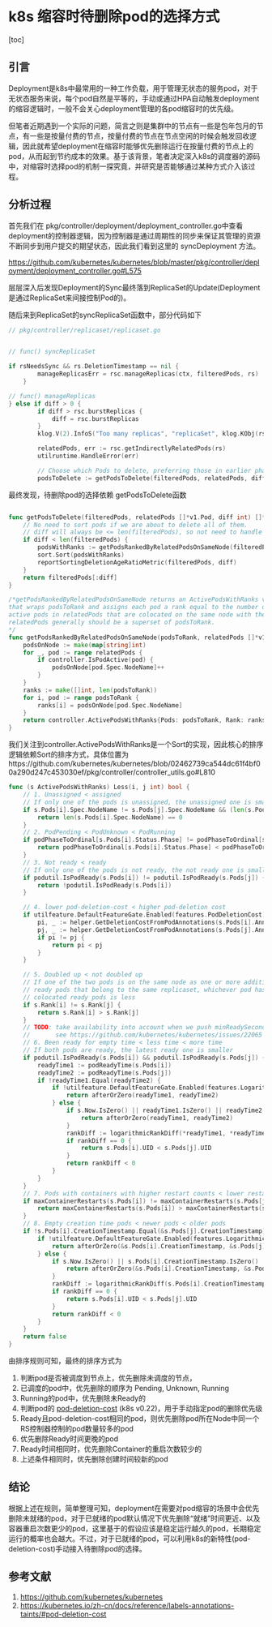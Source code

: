 # k8s 缩容时待删除pod的选择方式

[toc]

## 引言

Deployment是k8s中最常用的一种工作负载，用于管理无状态的服务pod，对于无状态服务来说，每个pod自然是平等的，手动或通过HPA自动触发deployment的缩容逻辑时，一般不会关心deployment管理的各pod缩容时的优先级。

但笔者近期遇到一个实际的问题，简言之则是集群中的节点有一些是包年包月的节点，有一些是按量付费的节点，按量付费的节点在节点空闲的时候会触发回收逻辑，因此就希望deployment在缩容时能够优先删除运行在按量付费的节点上的pod，从而起到节约成本的效果。基于该背景，笔者决定深入k8s的调度器的源码中，对缩容时选择pod的机制一探究竟，并研究是否能够通过某种方式介入该过程。

## 分析过程

首先我们在 pkg/controller/deployment/deployment_controller.go中查看deployment的控制器逻辑，因为控制器是通过周期性的同步来保证其管理的资源不断同步到用户提交的期望状态，因此我们看到这里的 syncDeployment 方法。

https://github.com/kubernetes/kubernetes/blob/master/pkg/controller/deployment/deployment_controller.go#L575

层层深入后发现Deployment的Sync最终落到ReplicaSet的Update(Deployment是通过ReplicaSet来间接控制Pod的)。



随后来到ReplicaSet的syncReplicaSet函数中，部分代码如下

```go
// pkg/controller/replicaset/replicaset.go


// func() syncReplicaSet

if rsNeedsSync && rs.DeletionTimestamp == nil {
		manageReplicasErr = rsc.manageReplicas(ctx, filteredPods, rs)
	}

// func() manageReplicas
} else if diff > 0 {
		if diff > rsc.burstReplicas {
			diff = rsc.burstReplicas
		}
		klog.V(2).InfoS("Too many replicas", "replicaSet", klog.KObj(rs), "need", *(rs.Spec.Replicas), "deleting", diff)

		relatedPods, err := rsc.getIndirectlyRelatedPods(rs)
		utilruntime.HandleError(err)

		// Choose which Pods to delete, preferring those in earlier phases of startup.
		podsToDelete := getPodsToDelete(filteredPods, relatedPods, diff)
```

最终发现，待删除pod的选择依赖 getPodsToDelete函数

```go

func getPodsToDelete(filteredPods, relatedPods []*v1.Pod, diff int) []*v1.Pod {
	// No need to sort pods if we are about to delete all of them.
	// diff will always be <= len(filteredPods), so not need to handle > case.
	if diff < len(filteredPods) {
		podsWithRanks := getPodsRankedByRelatedPodsOnSameNode(filteredPods, relatedPods)
		sort.Sort(podsWithRanks)
		reportSortingDeletionAgeRatioMetric(filteredPods, diff)
	}
	return filteredPods[:diff]
}

/*getPodsRankedByRelatedPodsOnSameNode returns an ActivePodsWithRanks value
that wraps podsToRank and assigns each pod a rank equal to the number of
active pods in relatedPods that are colocated on the same node with the pod.
relatedPods generally should be a superset of podsToRank.
*/
func getPodsRankedByRelatedPodsOnSameNode(podsToRank, relatedPods []*v1.Pod) controller.ActivePodsWithRanks {
	podsOnNode := make(map[string]int)
	for _, pod := range relatedPods {
		if controller.IsPodActive(pod) {
			podsOnNode[pod.Spec.NodeName]++
		}
	}
	ranks := make([]int, len(podsToRank))
	for i, pod := range podsToRank {
		ranks[i] = podsOnNode[pod.Spec.NodeName]
	}
	return controller.ActivePodsWithRanks{Pods: podsToRank, Rank: ranks, Now: metav1.Now()}
}
```



我们关注到controller.ActivePodsWithRanks是一个Sort的实现，因此核心的排序逻辑依赖Sort的排序方式，具体位置为https://github.com/kubernetes/kubernetes/blob/02462739ca544dc61f4bf00a290d247c453030ef/pkg/controller/controller_utils.go#L810

```go
func (s ActivePodsWithRanks) Less(i, j int) bool {
	// 1. Unassigned < assigned
	// If only one of the pods is unassigned, the unassigned one is smaller
	if s.Pods[i].Spec.NodeName != s.Pods[j].Spec.NodeName && (len(s.Pods[i].Spec.NodeName) == 0 || len(s.Pods[j].Spec.NodeName) == 0) {
		return len(s.Pods[i].Spec.NodeName) == 0
	}
	// 2. PodPending < PodUnknown < PodRunning
	if podPhaseToOrdinal[s.Pods[i].Status.Phase] != podPhaseToOrdinal[s.Pods[j].Status.Phase] {
		return podPhaseToOrdinal[s.Pods[i].Status.Phase] < podPhaseToOrdinal[s.Pods[j].Status.Phase]
	}
	// 3. Not ready < ready
	// If only one of the pods is not ready, the not ready one is smaller
	if podutil.IsPodReady(s.Pods[i]) != podutil.IsPodReady(s.Pods[j]) {
		return !podutil.IsPodReady(s.Pods[i])
	}

	// 4. lower pod-deletion-cost < higher pod-deletion cost
	if utilfeature.DefaultFeatureGate.Enabled(features.PodDeletionCost) {
		pi, _ := helper.GetDeletionCostFromPodAnnotations(s.Pods[i].Annotations)
		pj, _ := helper.GetDeletionCostFromPodAnnotations(s.Pods[j].Annotations)
		if pi != pj {
			return pi < pj
		}
	}

	// 5. Doubled up < not doubled up
	// If one of the two pods is on the same node as one or more additional
	// ready pods that belong to the same replicaset, whichever pod has more
	// colocated ready pods is less
	if s.Rank[i] != s.Rank[j] {
		return s.Rank[i] > s.Rank[j]
	}
	// TODO: take availability into account when we push minReadySeconds information from deployment into pods,
	//       see https://github.com/kubernetes/kubernetes/issues/22065
	// 6. Been ready for empty time < less time < more time
	// If both pods are ready, the latest ready one is smaller
	if podutil.IsPodReady(s.Pods[i]) && podutil.IsPodReady(s.Pods[j]) {
		readyTime1 := podReadyTime(s.Pods[i])
		readyTime2 := podReadyTime(s.Pods[j])
		if !readyTime1.Equal(readyTime2) {
			if !utilfeature.DefaultFeatureGate.Enabled(features.LogarithmicScaleDown) {
				return afterOrZero(readyTime1, readyTime2)
			} else {
				if s.Now.IsZero() || readyTime1.IsZero() || readyTime2.IsZero() {
					return afterOrZero(readyTime1, readyTime2)
				}
				rankDiff := logarithmicRankDiff(*readyTime1, *readyTime2, s.Now)
				if rankDiff == 0 {
					return s.Pods[i].UID < s.Pods[j].UID
				}
				return rankDiff < 0
			}
		}
	}
	// 7. Pods with containers with higher restart counts < lower restart counts
	if maxContainerRestarts(s.Pods[i]) != maxContainerRestarts(s.Pods[j]) {
		return maxContainerRestarts(s.Pods[i]) > maxContainerRestarts(s.Pods[j])
	}
	// 8. Empty creation time pods < newer pods < older pods
	if !s.Pods[i].CreationTimestamp.Equal(&s.Pods[j].CreationTimestamp) {
		if !utilfeature.DefaultFeatureGate.Enabled(features.LogarithmicScaleDown) {
			return afterOrZero(&s.Pods[i].CreationTimestamp, &s.Pods[j].CreationTimestamp)
		} else {
			if s.Now.IsZero() || s.Pods[i].CreationTimestamp.IsZero() || s.Pods[j].CreationTimestamp.IsZero() {
				return afterOrZero(&s.Pods[i].CreationTimestamp, &s.Pods[j].CreationTimestamp)
			}
			rankDiff := logarithmicRankDiff(s.Pods[i].CreationTimestamp, s.Pods[j].CreationTimestamp, s.Now)
			if rankDiff == 0 {
				return s.Pods[i].UID < s.Pods[j].UID
			}
			return rankDiff < 0
		}
	}
	return false
}
```

由排序规则可知，最终的排序方式为

1. 判断pod是否被调度到节点上，优先删除未调度的节点，
2. 已调度的pod中，优先删除的顺序为 Pending, Unknown, Running
3. Running的pod中，优先删除未Ready的
4. 判断pod的 [pod-deletion-cost](https://kubernetes.io/zh-cn/docs/reference/labels-annotations-taints/#pod-deletion-cost,这是k8s) (k8s v0.22)，用于手动指定pod的删除优先级
5. Ready且pod-deletion-cost相同的pod，则优先删除pod所在Node中同一个RS控制器控制的pod数量较多的pod
6. 优先删除Ready时间更晚的pod
7. Ready时间相同时，优先删除Container的重启次数较少的
8. 上述条件相同时，优先删除创建时间较新的pod



## 结论

根据上述在规则，简单整理可知，deployment在需要对pod缩容的场景中会优先删除未就绪的pod，对于已就绪的pod默认情况下优先删除“就绪”时间更近、以及容器重启次数更少的pod，这里基于的假设应该是稳定运行越久的pod，长期稳定运行的概率也会越大。不过，对于已就绪的pod，可以利用k8s的新特性(pod-deletion-cost)手动接入待删除pod的选择。



## 参考文献

1. https://github.com/kubernetes/kubernetes
2. https://kubernetes.io/zh-cn/docs/reference/labels-annotations-taints/#pod-deletion-cost
